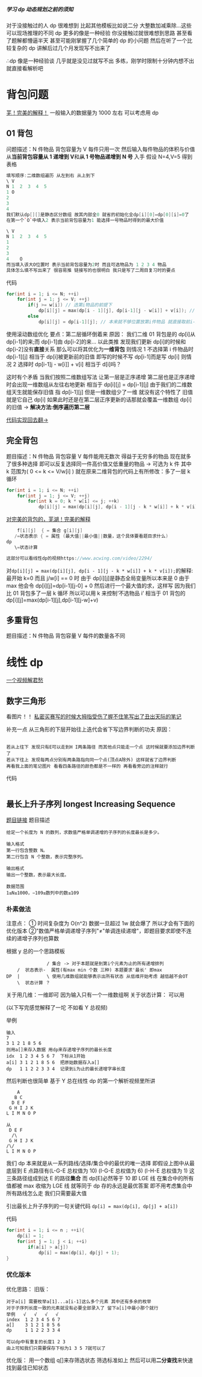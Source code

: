 ##### 学习 dp 动态规划之前的须知

对于没接触过的人 dp 很难想到 比起其他模板比如说二分 大整数加减乘除...这些可以现场推理的不同 dp 更多的像是一种经验 你没接触过就很难想到思路 甚至看了题解都懵逼半天 甚至可能刚掌握了几个简单的 dp 的小问题 然后在听了一个比较复杂的 dp 讲解后过几个月发现写不出来了

∴dp 像是一种经验谈 几乎就是没见过就写不出 多练，刚学时限制十分钟内想不出就直接看解析吧

# 背包问题

[芜！完美的解释！](https://blog.csdn.net/raelum/article/details/128996521)
一般输入的数据量为 1000 左右 可以考虑用 dp

## 01 背包

问题描述：N 件物品 背包容量为 V 每件只用一次 然后输入每件物品的体积与价值
从**当前背包容量从 1 递增到 V**和**从 1 号物品递增到 N 号** 入手
假设 N=4,V=5
得到表格

```cpp
填写顺序:二维数组遍历 从左到右 从上到下
\ V
N 1  2  3  4  5
1 O
2
3
4
我们默认dp[][]是静态区分数组 故其内部全0 就省的初始化全dp[i][0]=dp[0][i]=0了
在第一个`O`中填入2 表示当前背包容量为1 能选择一号物品时得到的最大价值

\ V
N 1  2  3  4  5
1
2
3
4    O
而当填入该大O位置时 表示当前背包容量为2时 而且可选物品为 1 2 3 4 物品
具体怎么填不写出来了 很容易推 链接写的也很明白 我只是写了二周目复习时的要点
```

代码

```cpp
for(int i = 1; i <= N; ++i)
    for(int j = 1; j <= V; ++j)
        if(j >= w[i]) // 选第i物品的前提下
            dp[i][j] = max(dp[i - 1][j], dp[i-1][j - w[i]] + v[i]); // max内意为只选了前i-1件的价格 与 选了前i件再加上这件 比较谁更值钱
        else
            dp[i][j] = dp[i-1][j]; // 本来就不够位置放第i件物品 就直接取前i-1件物品的最优选择
```

使用滚动数组优化
要点：第二层循环倒着来
原因：
我们二维 01 背包是的 dp[i]从 dp[i-1]的来;而 dp[i-1]由 dp[i-2]的来...
以此类推 发现我们更新 dp[i]的时候和 dp[i-2]没有**直接**关系 那么可以将其优化为**一维背包**
则情况 1 不选择第 i 件物品时 dp[i-1][j] 相当于 dp[i]被更新前的旧值 即写的时候不写 dp[i-1]而是写 dp[i]
则情况 2 选择时 dp[i-1]j - w[i]] + v[i] 相当于 d[i]吗？

这时有个矛盾 当我们按照二维数组写法 让第一层是正序递增 第二层也是正序递增时会出现一维数组从左往右地更新
相当于 dp[i][j] = dp[i-1][j] 由于我们的二维数组天生就能保存旧值 指 dp[i-1][j]
但是一维数组少了一维 就没有这个特性了 旧值就是它自己 dp[i]
如果此时还是在第二层正序更新的话那就会覆盖一维数组 dp[i]的旧值 -> **解决方法:倒序遍历第二层**

[代码实现回去翻->](./14dp.cpp)

## 完全背包

题目描述：N 件物品 背包容量 V 每件能用无数次
得益于无穷多的物品 现在就多了很多种选择 即可以反复选择同一件高价值又低重量的物品 -> 可选为 k 件 其中 k 范围为( 0 <= k <= V/w[i] )
就在原来二维背包的代码上有所修改：多了一层 k 循环

```cpp
for(int i = 1; i <= N; ++i)
    for(int j = 1; j <= V; ++j)
        for(int k = 0; k * w[i] <= j; ++k)
            dp[i][j] = max(dp[i][j], dp[i - 1][j - k * w[i]] + k * v[i]);
```

[对完美的背包的，芜湖！完美的解释](https://www.acwing.com/solution/content/180720/)

```cpp
    f[i][j]  { = 集合 g[i][j]
   /=状态表示 { = 属性 (最大值||最小值||数量，这个具体要看题目求什么)
dp
   \=状态计算

这部分可以看线性dp的视频https://www.acwing.com/video/2294/
```

对`dp[i][j] = max(dp[i][j], dp[i - 1][j - k * w[i]] + k * v[i]);`的解释:
最开始 k=0 而且 j/w[i] == 0 时 由于 dp[i][j]是静态全局变量所以本来是 0 由于 max 他会令 dp[i][j]=dp[i-1][j-0] + 0
然后进行一个最大值的求，这样写 因为我们比 01 背包多了一层 k 循环 所以可以用 k 来控制‘不选物品 i’ 相当于 01 背包的 dp[i][j]=max(dp[i-1][j],dp[i-1][j-w]+v)

## 多重背包

题目描述：N 件物品 背包容量 V 每件的数量各不同

# 线性 dp

[一个视频解君愁](https://www.acwing.com/video/2294/)

## 数字三角形

看图片！！
[私密买赛写的时候大拇指受伤了握不住笔写出了丑出天际的笔记](./11pictures/线性dp状态集合怎么求.png)

补充一点 从三角形的下层开始往上迭代会省下写边界判断的功夫
原因：

```

若从上往下 发现只有E可以走到H I两条路径 而其他点只能走一个点 这时候就要添加边界判断了
若从下往上 发现每两点分别有两条路指向同一个点(顶点A除外) 这样就省了边界判断
再看我上面的笔记图片 看看四条路径的颜色都是不一样的 再看看旁边的注释就行
```

代码

```cpp

```

## 最长上升子序列 longest Increasing Sequence

[题目链接](https://www.acwing.com/problem/content/897/)
题目描述

```
给定一个长度为 N 的数列，求数值严格单调递增的子序列的长度最长是多少。

输入格式
第一行包含整数 N。
第二行包含 N 个整数，表示完整序列。

输出格式
输出一个整数，表示最大长度。

数据范围
1≤N≤1000，−109≤数列中的数≤109
```

### 朴素做法

注意点：
① 时间复杂度为 O(n^2) 数据一旦超过 1w 就会爆了 所以才会有下面的优化版本
②"数值严格单调递增子序列"≠"单调连续递增"，即题目要求即使不连续的递增子序列也算数

根据 y 总的一个思路模板

```
               / 集合 -> 对于本题就是到第i个元素为止的所有递增排列
    /  状态表示-  属性(有max min 个数 三种) 本题要求'最长' 即max
DP  |          \ 使用几维数组就能够表示出所有状态 从低维开始考虑 越低越不会OT
    \  状态计算 ？
```

关于用几维：一维即可 因为输入只有一个一维数组啊
关于状态计算： 可以用

(以下写完感觉解释了一坨 不如看 Y 总视频)

举例

```
输入
7
3 1 2 1 8 5 6
则用a[]来存入数据 用dp来存递增子序列的最长长度
idx  1 2 3 4 5 6 7  下标从1开始
a[i] 3 1 2 1 8 5 6  把原始数据存入a[]
dp   1 1 2 2 3 3 4  记录到i为止的最长递增字串长度
```

然后判断也很简单 基于 Y 总在线性 dp 的第一个解析视频里所讲

```
    A
   B C
  D E F
 G H I J K
L I M N O P

从
 D E F
  /\
 G H I J K
/\/
L I M N O P
```

我们 dp 本来就是从一系列路线/选择/集合中的最优的唯一选择
即假设上图中从最底层到 E 点路径有(L-G-E 总权值为 10) (I-G-E 总权值为 6) (I-H-E 总权值为 1) 这三条路径组成到达 E 的路径**集合**
而 dp[E]必然等于 10 即 LGE 线 在集合中的所有值都被 max 收缩为 LGE 线 就等同于 dp 存的永远是最优答案
即不用考虑集合中所有路线怎么走 我们只需要最大值

引出最长上升子序列的一句关键代码
`dp[i] = max(dp[i], dp[j] + a[i])`

代码

```cpp
for(int i = 1; i <= n ; ++i){
    dp[i] = 1;
    for(int j = 1; j < i; ++i)
        if(a[i] > a[j])
            dp[i] = max(dp[i], dp[j] + 1);
}
```

### 优化版本

优化思路：
旧版：

```
对于a[i] 需要枚举a[1]...a[i-1]这么多个元素 其中还有多余的枚举
对于子序列长度一致的元素就没有必要全部录入了 留下a[i]中最小那个就行
举例   √   √   √   √
index  1 2 3 4 5 6 7
a[]    3 1 2 1 8 5 6
dp     1 1 2 2 3 3 4

可以dp中有重复的长度1 2 3
由上可知我们只需要保存下标为1 3 5 7就可以了
```

优化版：
用一个数组 q[]来存筛选状态 筛选标准如上
然后可以用**二分查找**来快速找到最佳已知状态

